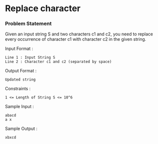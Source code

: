 # Replace character

### Problem Statement
Given an input string S and two characters c1 and c2, you need to replace every occurrence of character c1 with character c2 in the given string.

Input Format :
````
Line 1 : Input String S
Line 2 : Character c1 and c2 (separated by space)
````

Output Format :
````
Updated string
````

Constraints :
````
1 <= Length of String S <= 10^6
````

Sample Input :
````
abacd
a x
````
Sample Output :
````
xbxcd
````